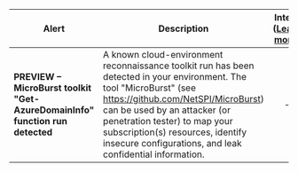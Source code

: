 |Alert|Description|Intent ([Learn more](#intentions))|Severity|
|----|----|:----:|--|
|**PREVIEW – MicroBurst toolkit "Get-AzureDomainInfo" function run detected**|A known cloud-environment reconnaissance toolkit run has been detected in your environment. The tool "MicroBurst" (see https://github.com/NetSPI/MicroBurst) can be used by an attacker (or penetration tester) to map your subscription(s) resources, identify insecure configurations, and leak confidential information.|-|High|


